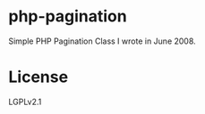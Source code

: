 php-pagination
==============

Simple PHP Pagination Class I wrote in June 2008.

License
=======
LGPLv2.1
